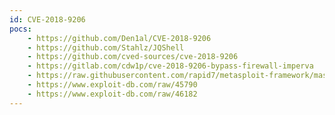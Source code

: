 ```yaml
---
id: CVE-2018-9206
pocs:
    - https://github.com/Den1al/CVE-2018-9206
    - https://github.com/Stahlz/JQShell
    - https://github.com/cved-sources/cve-2018-9206
    - https://gitlab.com/cdw1p/cve-2018-9206-bypass-firewall-imperva
    - https://raw.githubusercontent.com/rapid7/metasploit-framework/master/modules/exploits/unix/webapp/jquery_file_upload.rb
    - https://www.exploit-db.com/raw/45790
    - https://www.exploit-db.com/raw/46182
---
```

